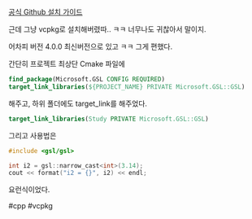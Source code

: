 [공식 Github 설치 가이드](https://github.com/microsoft/GSL#user-content-fn-2-d28e879bc3a07df3a4136841af39f747)

근데 그냥 vcpkg로 설치해버렸따.. ㅋㅋ 너무나도 귀찮아서 말이지.

어차피 버전 4.0.0 최신버전으로 있고 ㅋㅋ 그게 편했다.

간단히 프로젝트 최상단 Cmake 파일에 

```cmake 
find_package(Microsoft.GSL CONFIG REQUIRED)
target_link_libraries(${PROJECT_NAME} PRIVATE Microsoft.GSL::GSL)
```
해주고, 하위 폴더에도 target_link를 해주었다.

```cmake
target_link_libraries(Study PRIVATE Microsoft.GSL::GSL)
```
그리고 사용법은

```cpp
#include <gsl/gsl>

int i2 = gsl::narrow_cast<int>(3.14);
cout << format("i2 = {}", i2) << endl;
```

요런식이었다.

#cpp #vcpkg